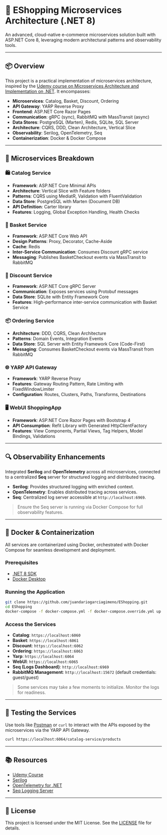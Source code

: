 # 🛒 EShopping Microservices Architecture (.NET 8)

An advanced, cloud-native e-commerce microservices solution built with ASP.NET Core 8, leveraging modern architectural patterns and observability tools.

---

## 📦 Overview

This project is a practical implementation of microservices architecture, inspired by the [Udemy course on Microservices Architecture and Implementation on .NET](https://www.udemy.com/course/microservices-architecture-and-implementation-on-dotnet). It encompasses:

- **Microservices**: Catalog, Basket, Discount, Ordering
- **API Gateway**: YARP Reverse Proxy
- **Frontend**: ASP.NET Core Razor Pages
- **Communication**: gRPC (sync), RabbitMQ with MassTransit (async)
- **Data Stores**: PostgreSQL (Marten), Redis, SQLite, SQL Server
- **Architecture**: CQRS, DDD, Clean Architecture, Vertical Slice
- **Observability**: Serilog, OpenTelemetry, Seq
- **Containerization**: Docker & Docker Compose

---

## 🧱 Microservices Breakdown

### 🛍️ Catalog Service
- **Framework**: ASP.NET Core Minimal APIs
- **Architecture**: Vertical Slice with Feature folders
- **Patterns**: CQRS using MediatR, Validation with FluentValidation
- **Data Store**: PostgreSQL with Marten (Document DB)
- **API Definition**: Carter library
- **Features**: Logging, Global Exception Handling, Health Checks

### 🧺 Basket Service
- **Framework**: ASP.NET Core Web API
- **Design Patterns**: Proxy, Decorator, Cache-Aside
- **Cache**: Redis
- **Inter-Service Communication**: Consumes Discount gRPC service
- **Messaging**: Publishes BasketCheckout events via MassTransit to RabbitMQ

### 🎁 Discount Service
- **Framework**: ASP.NET Core gRPC Server
- **Communication**: Exposes services using Protobuf messages
- **Data Store**: SQLite with Entity Framework Core
- **Features**: High-performance inter-service communication with Basket Service

### 📦 Ordering Service
- **Architecture**: DDD, CQRS, Clean Architecture
- **Patterns**: Domain Events, Integration Events
- **Data Store**: SQL Server with Entity Framework Core (Code-First)
- **Messaging**: Consumes BasketCheckout events via MassTransit from RabbitMQ

### 🌐 YARP API Gateway
- **Framework**: YARP Reverse Proxy
- **Features**: Gateway Routing Pattern, Rate Limiting with FixedWindowLimiter
- **Configuration**: Routes, Clusters, Paths, Transforms, Destinations

### 🖥️ WebUI ShoppingApp
- **Framework**: ASP.NET Core Razor Pages with Bootstrap 4
- **API Consumption**: Refit Library with Generated HttpClientFactory
- **Features**: View Components, Partial Views, Tag Helpers, Model Bindings, Validations

---

## 🔍 Observability Enhancements

Integrated **Serilog** and **OpenTelemetry** across all microservices, connected to a centralized **Seq** server for structured logging and distributed tracing.

- **Serilog**: Provides structured logging with enriched context.
- **OpenTelemetry**: Enables distributed tracing across services.
- **Seq**: Centralized log server accessible at `http://localhost:6969`.

> Ensure the Seq server is running via Docker Compose for full observability features.

---

## 🐳 Docker & Containerization

All services are containerized using Docker, orchestrated with Docker Compose for seamless development and deployment.

### Prerequisites
- [.NET 8 SDK](https://dotnet.microsoft.com/download/dotnet/8.0)
- [Docker Desktop](https://www.docker.com/products/docker-desktop)

### Running the Application

```bash
git clone https://github.com/juandariogarciagimeno/EShopping.git
cd EShopping
docker-compose -f docker-compose.yml -f docker-compose.override.yml up -d
```

### Access the Services
- **Catalog**: `https://localhost:6060`
- **Basket**: `https://localhost:6061`
- **Discount**: `https://localhost:6062`
- **Ordering**: `https://localhost:6063`
- **Yarp**: `https://localhost:6064`
- **WebUI**: `https://localhost:6065`
- **Seq (Logs Dashboard)**: `http://localhost:6969`
- **RabbitMQ Management**: `http://localhost:15672` (default credentials: guest/guest)

> Some services may take a few moments to initialize. Monitor the logs for readiness.

---

## 🧪 Testing the Services

Use tools like [Postman](https://www.postman.com/) or `curl` to interact with the APIs exposed by the microservices via the YARP API Gateway.

```bash
curl https://localhost:6064/catalog-service/products
```

---

## 📚 Resources
- [Udemy Course](https://www.udemy.com/course/microservices-architecture-and-implementation-on-dotnet)
- [Serilog](https://serilog.net/)
- [OpenTelemetry for .NET](https://opentelemetry.io/docs/instrumentation/net/)
- [Seq Logging Server](https://datalust.co/seq)

---

## 📄 License

This project is licensed under the MIT License. See the [LICENSE](LICENSE) file for details.
